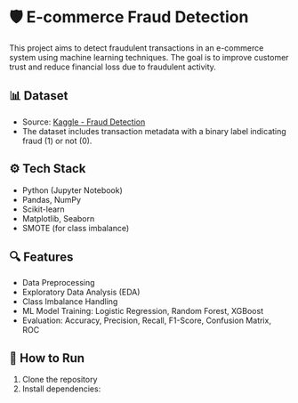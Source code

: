 # 🛡️ E-commerce Fraud Detection

This project aims to detect fraudulent transactions in an e-commerce system using machine learning techniques. The goal is to improve customer trust and reduce financial loss due to fraudulent activity.

## 📊 Dataset

- Source: [Kaggle - Fraud Detection](https://www.kaggle.com/datasets/kartik2112/fraud-detection)
- The dataset includes transaction metadata with a binary label indicating fraud (1) or not (0).

## ⚙️ Tech Stack

- Python (Jupyter Notebook)
- Pandas, NumPy
- Scikit-learn
- Matplotlib, Seaborn
- SMOTE (for class imbalance)

## 🔍 Features

- Data Preprocessing
- Exploratory Data Analysis (EDA)
- Class Imbalance Handling
- ML Model Training: Logistic Regression, Random Forest, XGBoost
- Evaluation: Accuracy, Precision, Recall, F1-Score, Confusion Matrix, ROC

## 🧠 How to Run

1. Clone the repository
2. Install dependencies:
